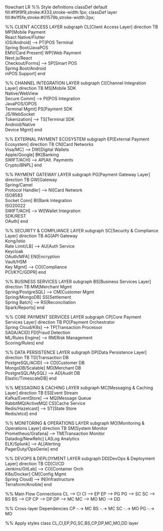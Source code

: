 flowchart LR
%% Style definitions
classDef default fill:#f9f9f9,stroke:#333,stroke-width:1px;
classDef layer fill:#e1f5fe,stroke:#01579b,stroke-width:2px;

%% CLIENT ACCESS LAYER
subgraph CL[Client Access Layer]
    direction TB
    MP[Mobile Payment<br/>React Native/Flutter<br/>iOS/Android] --> PT[POS Terminal<br/>Spring Boot/JavaPOS<br/>EMV/Card Present]
    WP[Web Payment<br/>Next.js/React<br/>Checkout/Forms] --> SP[Smart POS<br/>Spring Boot/Android<br/>mPOS Support]
end

%% CHANNEL INTEGRATION LAYER
subgraph CI[Channel Integration Layer]
    direction TB
    MS[Mobile SDK<br/>Native/WebView<br/>Secure Comm] --> PI[POS Integration<br/>JavaPOS/OPOS<br/>Terminal Mgmt]
    PS[Payment SDK<br/>JS/WebSocket<br/>Tokenization] --> TS[Terminal SDK<br/>Android/Native<br/>Device Mgmt]
end

%% EXTERNAL PAYMENT ECOSYSTEM
subgraph EP[External Payment Ecosystem]
    direction TB
    CN[Card Networks<br/>Visa/MC] --> DW[Digital Wallets<br/>Apple/Google]
    BK[Banking<br/>SWIFT/ACH] --> AP[Alt. Payments<br/>Crypto/BNPL]
end

%% PAYMENT GATEWAY LAYER
subgraph PG[Payment Gateway Layer]
    direction TB
    GW[Gateway<br/>Spring/Camel<br/>Protocol Handler] --> NI[Card Network<br/>ISO8583<br/>Socket Conn]
    BI[Bank Integration<br/>ISO20022<br/>SWIFT/ACH] --> WI[Wallet Integration<br/>SDK/REST<br/>OAuth]
end

%% SECURITY & COMPLIANCE LAYER
subgraph SC[Security & Compliance Layer]
    direction TB
    AG[API Gateway<br/>Kong/Istio<br/>Rate Limit/LB] --> AU[Auth Service<br/>Keycloak<br/>OAuth/MFA]
    EN[Encryption<br/>Vault/HSM<br/>Key Mgmt] --> CO[Compliance<br/>PCI/KYC/GDPR]
end

%% BUSINESS SERVICES LAYER
subgraph BS[Business Services Layer]
    direction TB
    MM[Merchant Mgmt<br/>Spring/PostgreSQL] --> CM[Customer Mgmt<br/>Spring/MongoDB]
    SS[Settlement<br/>Spring Batch] --> RS[Reconciliation<br/>Spark/Reports]
end

%% CORE PAYMENT SERVICES LAYER
subgraph CP[Core Payment Services Layer]
    direction TB
    PO[Payment Orchestrator<br/>Spring Cloud/K8s] --> TP[Transaction Processor<br/>SAGA/ACID]
    FD[Fraud Detection<br/>ML/Rules Engine] --> RM[Risk Management<br/>Scoring/Rules]
end

%% DATA PERSISTENCE LAYER
subgraph DP[Data Persistence Layer]
    direction TB
    TD[Transaction DB<br/>PostgreSQL/ACID] --> CD[Customer DB<br/>MongoDB/Scalable]
    MD[Merchant DB<br/>PostgreSQL/MySQL] --> AD[Audit DB<br/>Elastic/TimescaleDB]
end

%% MESSAGING & CACHING LAYER
subgraph MC[Messaging & Caching Layer]
    direction TB
    ES[Event Stream<br/>Kafka/EventStore] --> MQ[Message Queue<br/>RabbitMQ/ActiveMQ]
    CS[Cache Service<br/>Redis/Hazelcast] --> ST[State Store<br/>Redis/etcd]
end

%% MONITORING & OPERATIONS LAYER
subgraph MO[Monitoring & Operations Layer]
    direction TB
    SM[System Monitor<br/>Prometheus/Grafana] --> TM[Transaction Monitor<br/>Datadog/NewRelic]
    LA[Log Analytics<br/>ELK/Splunk] --> AL[Alerting<br/>PagerDuty/OpsGenie]
end

%% DEVOPS & DEPLOYMENT LAYER
subgraph DD[DevOps & Deployment Layer]
    direction TB
    CD[CI/CD<br/>Jenkins/GitLab] --> CO[Container Orch<br/>K8s/Docker]
    CM[Config Mgmt<br/>Spring Cloud] --> IN[Infrastructure<br/>Terraform/Ansible]
end

%% Main Flow Connections
CL --> CI
CI --> EP
EP --> PG
PG --> SC
SC --> BS
BS --> CP
CP --> DP
DP --> MC
MC --> MO
MO --> DD

%% Cross-layer Dependencies
CP -.-> MC
BS -.-> MC
SC -.-> MO
PG -.-> MO

%% Apply styles
class CL,CI,EP,PG,SC,BS,CP,DP,MC,MO,DD layer
